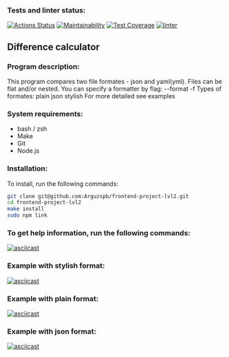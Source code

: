  ### Tests and linter status:
[![Actions Status](https://github.com/Arguzspb/frontend-project-lvl2/workflows/hexlet-check/badge.svg)](https://github.com/Arguzspb/frontend-project-lvl2/actions)
[![Maintainability](https://api.codeclimate.com/v1/badges/d7b2d993d23cca8b991b/maintainability)](https://codeclimate.com/github/Arguzspb/frontend-project-lvl2/maintainability)
[![Test Coverage](https://api.codeclimate.com/v1/badges/d7b2d993d23cca8b991b/test_coverage)](https://codeclimate.com/github/Arguzspb/frontend-project-lvl2/test_coverage)
[![linter](https://github.com/Arguzspb/frontend-project-lvl2/actions/workflows/linter.yml/badge.svg)](https://github.com/Arguzspb/frontend-project-lvl2/actions/workflows/linter.yml)

## Difference calculator

### Program description:

This program compares two file formates - json and yaml(yml). Files can be flat and/or nested. You can specify a formatter by flag:
--format
-f
Types of formates:
plain
json
stylish
For more detailed see examples

### System requirements:

- bash / zsh
- Make
- Git
- Node.js

### Installation:

To install, run the following commands:

```bash
git clone git@github.com:Arguzspb/frontend-project-lvl2.git
cd frontend-project-lvl2
make install
sudo npm link
```

### To get help information, run the following commands:

[![asciicast](https://asciinema.org/a/wljiTxm7euq9YbiS43yNNEktf.svg)]( https://asciinema.org/a/wljiTxm7euq9YbiS43yNNEktf)

### Example with **stylish** format:

[![asciicast](https://asciinema.org/a/T74pLYZBlnJXjmrd9a1PJGvqP.svg)](https://asciinema.org/a/T74pLYZBlnJXjmrd9a1PJGvqP)

### Example with **plain** format:

[![asciicast](https://asciinema.org/a/49jk2F76H1R2SAvDQIEUsi03k.svg)](https://asciinema.org/a/49jk2F76H1R2SAvDQIEUsi03k)

### Example with **json** format:

[![asciicast](https://asciinema.org/a/ihpYSvDA4Cv42UUevQCJ6Yv4I.svg)](https://asciinema.org/a/ihpYSvDA4Cv42UUevQCJ6Yv4I)